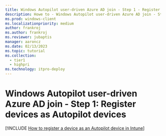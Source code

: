 ```yaml
---
title: Windows Autopilot user-driven Azure AD join - Step 1 - Register devices as Autopilot devices
description: Howe to - Windows Autopilot user-driven Azure AD join - Step 1 - Register devices as Autopilot devices.
ms.prod: windows-client
ms.localizationpriority: medium
author: frankroj
ms.author: frankroj
ms.reviewer: jubaptis
manager: aaroncz
ms.date: 02/13/2023
ms.topic: tutorial
ms.collection: 
  - tier1
  - highpri
ms.technology: itpro-deploy
---
```


# Windows Autopilot user-driven Azure AD join - Step 1: Register devices as Autopilot devices

[!INCLUDE [How to register a device as an Autopilot device in Intune](includes/register-autopilot-device.md)]
